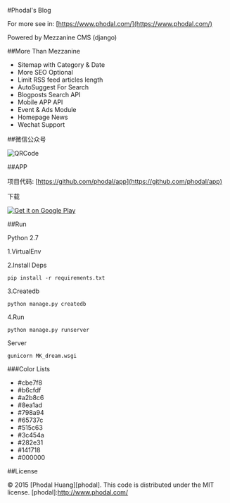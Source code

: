 #Phodal's Blog

For more see in: [https://www.phodal.com/](https://www.phodal.com/)

Powered by Mezzanine CMS (django)

##More Than Mezzanine

- Sitemap with Category & Date
- More SEO Optional
- Limit  RSS feed articles length
- AutoSuggest For Search
- Blogposts Search API
- Mobile APP API
- Event & Ads Module
- Homepage News
- Wechat Support

##微信公众号

![QRCode](https://www.phodal.com/static/phodal/images/qrcode.jpg)

##APP 

项目代码: [https://github.com/phodal/app](https://github.com/phodal/app)


下载

<a href="https://play.google.com/store/apps/details?id=com.phodal.designiot">
  <img alt="Get it on Google Play"
       src="https://developer.android.com/images/brand/zh-cn_generic_rgb_wo_60.png" />
</a>


##Run

Python 2.7

1.VirtualEnv 

2.Install Deps

    pip install -r requirements.txt

3.Createdb

    python manage.py createdb

4.Run

    python manage.py runserver

Server

    gunicorn MK_dream.wsgi

###Color Lists
    
- #cbe7f8
- #b6cfdf
- #a2b8c6
- #8ea1ad
- #798a94
- #65737c
- #515c63
- #3c454a
- #282e31
- #141718
- #000000
    
##License

© 2015 [Phodal Huang][phodal]. This code is distributed under the MIT license.
[phodal]:http://www.phodal.com/
